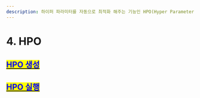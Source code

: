 ```yaml
---
description: 하이퍼 파라미터를 자동으로 최적화 해주는 기능인 HPO(Hyper Parameter Optimization) 기능을 제공합니다.
---
```


# 4. HPO

## <mark style="color:blue;"></mark>[<mark style="color:blue;">HPO  생성</mark>](./#hpo)<mark style="color:blue;"></mark>

## <mark style="color:blue;"></mark>[<mark style="color:blue;">HPO 실행</mark>](./#hpo-1)<mark style="color:blue;"></mark>

